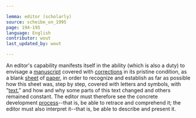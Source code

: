 ```yaml
---

lemma: editor (scholarly)
source: scheibe_on_1995
page: 194-195
language: English
contributor: wout
last_updated_by: wout

---
```


An editor's capability manifests itself in the ability (which is also a duty) to envisage a [manuscript](manuscript.html) covered with [corrections](correction.html) in its pristine condition, as a blank [sheet](sheet.html) of [paper](paper.html), in order to recognize and establish as far as possible how this sheet was, step  by step, covered with letters and symbols, with "[text](text.html)," and how and why some parts of this text changed and others remained constant. The editor must therefore see the concrete development [process](writingProcess.html)--that is, be able to retrace and comprehend it; the editor must also interpret it--that is, be able to describe and present it.
